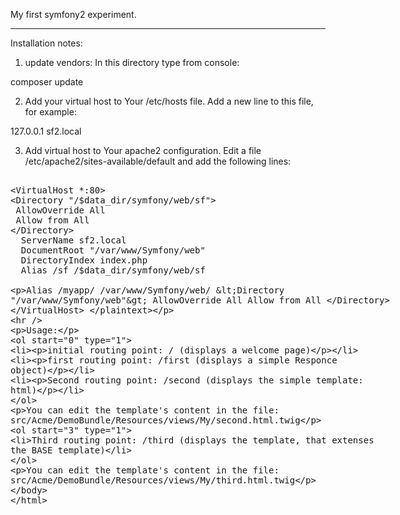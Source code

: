 My first symfony2 experiment.

-----------
Installation notes:
1) update vendors: In this directory type from console:

composer update

2) Add your virtual host to Your /etc/hosts file. Add a new line to this file, for example:

127.0.0.1 sf2.local

3) Add virtual host to Your apache2 configuration. Edit a file /etc/apache2/sites-available/default and add the following lines:

<plaintext>
<VirtualHost *:80>
<Directory "/$data_dir/symfony/web/sf">
 AllowOverride All
 Allow from All
</Directory>
  ServerName sf2.local
  DocumentRoot "/var/www/Symfony/web"
  DirectoryIndex index.php
  Alias /sf /$data_dir/symfony/web/sf

  Alias /myapp/ /var/www/Symfony/web/
  <Directory "/var/www/Symfony/web">
   AllowOverride All
   Allow from All
  </Directory>
</VirtualHost>
</plaintext>

---------
Usage:

0) initial routing point: / (displays a welcome page)

1) first routing point: /first (displays a simple Responce object)

2) Second routing point: /second (displays the simple template: html)

You can edit the template's content in the file: src/Acme/DemoBundle/Resources/views/My/second.html.twig

3) Third routing point: /third (displays the template, that extenses the BASE template)

You can edit the template's content in the file: src/Acme/DemoBundle/Resources/views/My/third.html.twig
